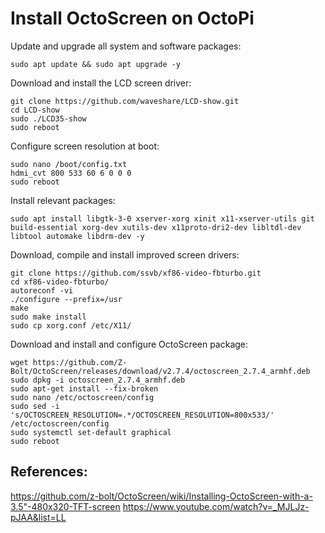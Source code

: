 # Install OctoScreen on OctoPi

Update and upgrade all system and software packages:
```
sudo apt update && sudo apt upgrade -y
```

Download and install the LCD screen driver:
```
git clone https://github.com/waveshare/LCD-show.git
cd LCD-show
sudo ./LCD35-show
sudo reboot
```
Configure screen resolution at boot:
```
sudo nano /boot/config.txt
hdmi_cvt 800 533 60 6 0 0 0
sudo reboot
```
Install relevant packages:
```
sudo apt install libgtk-3-0 xserver-xorg xinit x11-xserver-utils git build-essential xorg-dev xutils-dev x11proto-dri2-dev libltdl-dev libtool automake libdrm-dev -y
```
Download, compile and install  improved screen drivers:
```
git clone https://github.com/ssvb/xf86-video-fbturbo.git
cd xf86-video-fbturbo/
autoreconf -vi
./configure --prefix=/usr
make
sudo make install
sudo cp xorg.conf /etc/X11/
```
Download and install and configure OctoScreen package:
```
wget https://github.com/Z-Bolt/OctoScreen/releases/download/v2.7.4/octoscreen_2.7.4_armhf.deb
sudo dpkg -i octoscreen_2.7.4_armhf.deb
sudo apt-get install --fix-broken 
sudo nano /etc/octoscreen/config
sudo sed -i 's/OCTOSCREEN_RESOLUTION=.*/OCTOSCREEN_RESOLUTION=800x533/' /etc/octoscreen/config
sudo systemctl set-default graphical 
sudo reboot
```

## References:
https://github.com/z-bolt/OctoScreen/wiki/Installing-OctoScreen-with-a-3.5"-480x320-TFT-screen
https://www.youtube.com/watch?v=_MJLJz-pJAA&list=LL
